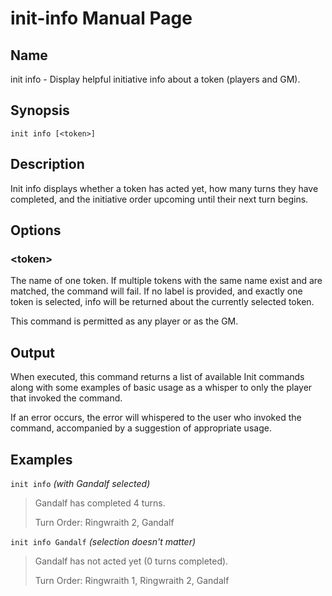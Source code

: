 
# init-info Manual Page

## Name

init info - Display helpful initiative info about a token (players and GM).

## Synopsis

```
init info [<token>]
```

## Description

Init info displays whether a token has acted yet, how many turns they have completed, and the initiative order upcoming until their next turn begins.

## Options

### \<token\>
The name of one token. If multiple tokens with the same name exist and are matched, the command will fail. If no label is provided, and exactly one token is selected, info will be returned about the currently selected token.

This command is permitted as any player or as the GM.

## Output

When executed, this command returns a list of available Init commands along with some examples of basic usage as a whisper to only the player that invoked the command.

If an error occurs, the error will whispered to the user who invoked the command, accompanied by a suggestion of appropriate usage.

## Examples

```init info``` *(with Gandalf selected)*

> Gandalf has completed 4 turns.
>
> Turn Order: Ringwraith 2, Gandalf

```init info Gandalf``` *(selection doesn't matter)*

> Gandalf has not acted yet (0 turns completed).
>
> Turn Order: Ringwraith 1, Ringwraith 2, Gandalf
